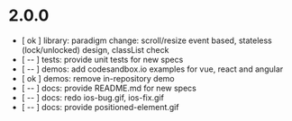 # 2.0.0

* [ ok ] library: paradigm change: scroll/resize event based, stateless (lock/unlocked) design, classList check
* [ -- ] tests: provide unit tests for new specs
* [ -- ] demos: add codesandbox.io examples for vue, react and angular
* [ ok ] demos: remove in-repository demo
* [ -- ] docs: provide README.md for new specs
* [ -- ] docs: redo ios-bug.gif, ios-fix.gif
* [ -- ] docs: provide positioned-element.gif
